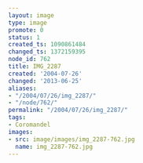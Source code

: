 ```yaml
---
layout: image
type: image
promote: 0
status: 1
created_ts: 1090861484
changed_ts: 1372159395
node_id: 762
title: IMG_2287
created: '2004-07-26'
changed: '2013-06-25'
aliases:
- "/2004/07/26/img_2287/"
- "/node/762/"
permalink: "/2004/07/26/img_2287/"
tags:
- Coromandel
images:
- src: image/images/img_2287-762.jpg
  name: img_2287-762.jpg
---
```


